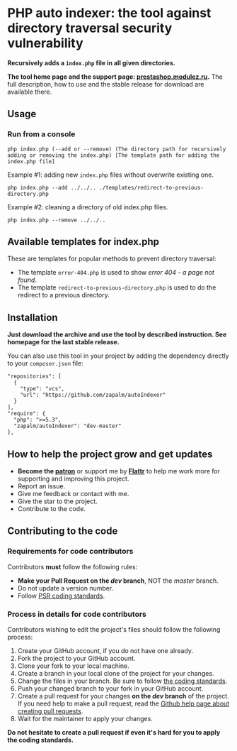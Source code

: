 # PHP auto indexer: the tool against directory traversal security vulnerability
**Recursively adds a `index.php` file in all given directories.**

**The tool home page and the support page: [prestashop.modulez.ru][5].**
The full description, how to use and the stable release for download are available there.

## Usage

### Run from a console
```
php index.php (--add or --remove) (The directory path for recursively adding or removing the index.php) [The template path for adding the index.php file]
```

Example #1: adding new `index.php` files without overwrite existing one.  
```
php index.php --add ../../.. ./templates/redirect-to-previous-directory.php
```
Example #2: cleaning a directory of old index.php files.
```
php index.php --remove ../../..
```

## Available templates for index.php
These are templates for popular methods to prevent directory traversal:
- The template `error-404.php` is used to show *error 404 - a page not found*.
- The template `redirect-to-previous-directory.php` is used to do the redirect to a previous directory.

## Installation
**Just download the archive and use the tool by described instruction. See homepage for the last stable release.**

You can also use this tool in your project by adding the dependency directly to your `composer.json` file:
```
"repositories": [
  {
    "type": "vcs",
    "url": "https://github.com/zapalm/autoIndexer"
  }
],
"require": {
  "php": ">=5.3",
  "zapalm/autoIndexer": "dev-master"
},
```


## How to help the project grow and get updates
* **Become the [patron][2]** or support me by **[Flattr][3]** to help me work more for supporting and improving this project.
* Report an issue.
* Give me feedback or contact with me.
* Give the star to the project.
* Contribute to the code.

## Contributing to the code

### Requirements for code contributors 

Contributors **must** follow the following rules:

* **Make your Pull Request on the *dev* branch**, NOT the *master* branch.
* Do not update a version number.
* Follow [PSR coding standards][1].

### Process in details for code contributors

Contributors wishing to edit the project's files should follow the following process:

1. Create your GitHub account, if you do not have one already.
2. Fork the project to your GitHub account.
3. Clone your fork to your local machine.
4. Create a branch in your local clone of the project for your changes.
5. Change the files in your branch. Be sure to follow [the coding standards][1].
6. Push your changed branch to your fork in your GitHub account.
7. Create a pull request for your changes **on the *dev* branch** of the project.
   If you need help to make a pull request, read the [Github help page about creating pull requests][4].
8. Wait for the maintainer to apply your changes.

**Do not hesitate to create a pull request if even it's hard for you to apply the coding standards.**

[1]: https://www.php-fig.org/psr/
[2]: https://www.patreon.com/zapalm
[3]: https://flattr.com/@zapalm
[4]: https://help.github.com/articles/about-pull-requests/
[5]: https://prestashop.modulez.ru/en/tools-scripts/78-php-auto-indexer.html